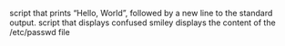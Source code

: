 script that prints “Hello, World”, followed by a new line to the standard output. 
script that displays confused smiley
displays the content of the /etc/passwd file

